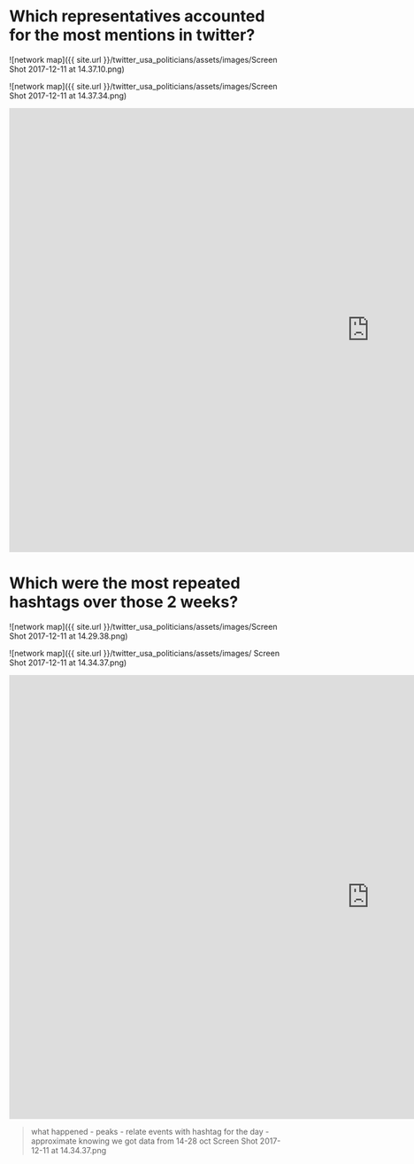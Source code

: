 # Which representatives accounted for the most mentions in twitter?
  
 ![network map]({{ site.url }}/twitter_usa_politicians/assets/images/Screen Shot 2017-12-11 at 14.37.10.png)
 
 ![network map]({{ site.url }}/twitter_usa_politicians/assets/images/Screen Shot 2017-12-11 at 14.37.34.png) 

<iframe src="https://documents.cortext.net/0cf2/0cf23b70382c05b07e2e3e14e1bd2b3b/48510/temporal%20evolution/basic_statistics_entities_user_mentions_20ISIpubdate.html" frameborder="0" style="overflow:hidden;border:1px solid #DDDDDD;" width="1300" height="800" allowfullscreen></iframe>


# Which were the most repeated hashtags over those 2 weeks?

 ![network map]({{ site.url }}/twitter_usa_politicians/assets/images/Screen Shot 2017-12-11 at 14.29.38.png) 
 
 ![network map]({{ site.url }}/twitter_usa_politicians/assets/images/ Screen Shot 2017-12-11 at 14.34.37.png) 
<iframe src="https://documents.cortext.net/0cf2/0cf23b70382c05b07e2e3e14e1bd2b3b/48510/temporal%20evolution/basic_statistics_entities_user_mentions_20ISIpubdate.html" frameborder="0" style="overflow:hidden;border:1px solid #DDDDDD;" width="1300" height="800" allowfullscreen></iframe>

> what happened - peaks - relate events with hashtag for the day - approximate knowing we got data from 14-28 oct
 Screen Shot 2017-12-11 at 14.34.37.png
